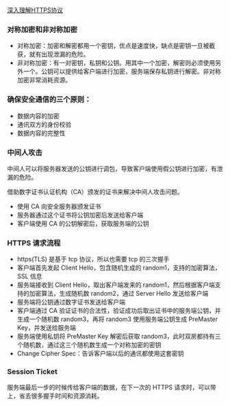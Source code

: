 [深入理解HTTPS协议](https://juejin.im/post/5a2fbe1b51882507ae25f991)



### 对称加密和非对称加密

* 对称加密：加密和解密都用一个密钥，优点是速度快，缺点是密钥一旦被截获，就有出现泄漏的危险。
* 非对称加密：有一对密钥，私钥和公钥。用其中一个加密，解密则必须使用另外一个。公钥可以提供给客户端进行加密，服务端保存私钥进行解密。非对称加密非常消耗资源。



### 确保安全通信的三个原则：

* 数据内容的加密
* 通讯双方的身份校验
* 数据内容的完整性



### 中间人攻击

中间人可以将服务器发送的公钥进行调包，导致客户端使用假公钥进行加密，有泄漏的危险。

借助数字证书认证机构（CA）颁发的证书来解决中间人攻击问题。

* 使用 CA 向安全服务器颁发证书
* 服务器通过这个证书将公钥加密后发送给客户端
* 客户端使用 CA 的公钥解密后，获取服务端的公钥



### HTTPS 请求流程

* https(TLS) 是基于 tcp 协议，所以也需要 tcp 的三次握手
* 客户端首先发起 Client Hello，包含随机生成的 random1，支持的加密算法，SSL 信息
* 服务端接收到 Client Hello，取出客户端发来的 random1，然后根据客户端支持的加密算法，生成随机数 random2，通过 Server Hello 发送给客户端
* 服务端将公钥通过数字证书发送给客户端
* 客户端通过 CA 验证证书的合法性，验证成功后取出证书中的服务端公钥，并生成一个随机数 random3，再将 random3 使用服务端公钥生成 PreMaster Key，并发送给服务端
* 服务端使用私钥将 PreMaster Key 解密后获取 random3，此时双房都持有三个随机数，通过这三个随机数生成一个对称加密的密钥
* Change Cipher Spec：告诉客户端以后的通讯都使用这套密钥



### Session Ticket

服务端最后一步的时候传给客户端的数据，在下一次的 HTTPS 请求时，可以带上，省去很多握手时间和资源消耗。



